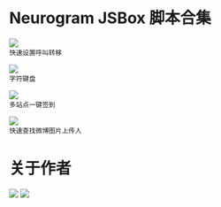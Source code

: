 # Neurogram JSBox 脚本合集

[![](https://img.shields.io/badge/Call%20Forwarding-Neurogram-brightgreen.svg)](https://github.com/Neurogram-R/JSBox/tree/master/Neurogram/Call%20Forwarding)  
`快速设置呼叫转移`

[![](https://img.shields.io/badge/Chars%20Keyboard-Neurogram-brightgreen.svg)](https://github.com/Neurogram-R/JSBox/blob/master/Neurogram/Chars%20Keyboard.js)  
`字符键盘`

[![](https://img.shields.io/badge/Check%20in-Neurogram-brightgreen.svg)](https://github.com/Neurogram-R/JSBox/blob/master/Neurogram/Check%20in)  
`多站点一键签到`

[![](https://img.shields.io/badge/WeiboImgUploader-Neurogram-brightgreen.svg)](https://github.com/Neurogram-R/JSBox/blob/master/Neurogram/WeiboImgUploader.js)  
`快速查找微博图片上传人`

# 关于作者
[![](https://img.shields.io/badge/GitHub-Neurogram--R-brightgreen.svg?logo=GitHub&logoColor=white)](https://github.com/Neurogram-R)
[![](https://img.shields.io/badge/Telegram-@Neurogram-1A92D2.svg?logo=Telegram&logoColor=white)](https://t.me/Neurogram)
